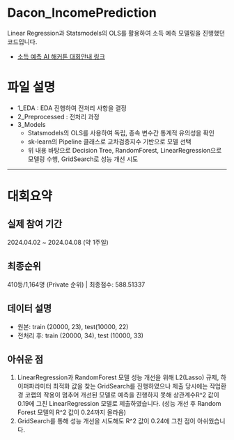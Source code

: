 # Dacon_IncomePrediction
Linear Regression과 Statsmodels의 OLS를 활용하여 소득 예측 모델링을 진행했던 코드입니다.
- [소득 예측 AI 해커톤 대회안내 링크](https://dacon.io/competitions/official/236230/overview/description)

# 파일 설명
- 1_EDA : EDA 진행하여 전처리 사항을 결정
- 2_Preprocessed : 전처리 과정
- 3_Models
  - Statsmodels의 OLS를 사용하여 독립, 종속 변수간 통계적 유의성을 확인
  - sk-learn의 Pipeline 클래스로 교차검증지수 기반으로 모델 선택
  - 위 내용 바탕으로 Decision Tree, RandomForest, LinearRegression으로 모델링 수행, GridSearch로 성능 개선 시도

---
# 대회요약

## 실제 참여 기간
2024.04.02 ~ 2024.04.08 (약 1주일)

## 최종순위
410등/1,164명 (Private 순위)  |  최종점수: 588.51337

## 데이터 설명
- 원본: train (20000, 23), test(10000, 22)
- 전처리 후: train (20000, 34), test (10000, 33)

## 아쉬운 점
1. LinearRegression과 RandomForest 모델 성능 개선을 위해 L2(Lasso) 규제, 하이퍼파라미터 최적화 값을 찾는 GridSearch를 진행하였으나  제출 당시에는 작업환경 코랩의 작용이 멈추어 개선된 모델로 예측을 진행하지 못해 상관계수R^2 값이 0.19에 그친 LinearRegression 모델로 제출하였습니다. (성능 개선 후 Random Forest 모델의 R^2 값이 0.24까지 올라옴)
1. GridSearch를 통해 성능 개선을 시도해도 R^2 값이 0.24에 그친 점이 아쉬웠습니다.
